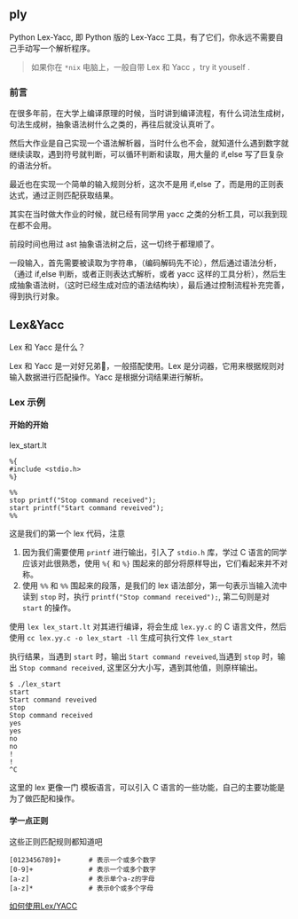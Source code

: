 ## ply

Python Lex-Yacc, 即 Python 版的 Lex-Yacc 工具，有了它们，你永远不需要自己手动写一个解析程序。

> 如果你在 `*nix` 电脑上，一般自带 Lex 和 Yacc ，try it youself .

### 前言

在很多年前，在大学上编译原理的时候，当时讲到编译流程，有什么词法生成树，句法生成树，抽象语法树什么之类的，再往后就没认真听了。

然后大作业是自己实现一个语法解析器，当时什么也不会，就知道什么遇到数字就继续读取，遇到符号就判断，可以循环判断和读取，用大量的 if,else 写了巨复杂的语法分析。

最近也在实现一个简单的输入规则分析，这次不是用 if,else 了，而是用的正则表达式，通过正则匹配获取结果。

其实在当时做大作业的时候，就已经有同学用 yacc 之类的分析工具，可以我到现在都不会用。

前段时间也用过 ast 抽象语法树之后，这一切终于都理顺了。

一段输入，首先需要被读取为字符串，（编码解码先不论），然后通过语法分析，（通过 if,else 判断，或者正则表达式解析，或者 yacc 这样的工具分析），然后生成抽象语法树，（这时已经生成对应的语法结构块），最后通过控制流程补充完善，得到执行对象。

## Lex&Yacc

Lex 和 Yacc 是什么？

Lex 和 Yacc 是一对好兄弟👬，一般搭配使用。Lex 是分词器，它用来根据规则对输入数据进行匹配操作。Yacc 是根据分词结果进行解析。

### Lex 示例

#### 开始的开始

lex_start.lt

```
%{
#include <stdio.h>
%}

%%
stop printf("Stop command received");
start printf("Start command reveived");
%%

```

这是我们的第一个 lex 代码，注意
1. 因为我们需要使用 `printf` 进行输出，引入了 `stdio.h` 库，学过 C 语言的同学应该对此很熟悉，使用 `%{` 和 `%}` 围起来的部分将原样导出，它们看起来并不对称。
2. 使用 `%%` 和 `%%` 围起来的段落，是我们的 lex 语法部分，第一句表示当输入流中读到 `stop` 时，执行 `printf("Stop command received");`, 第二句则是对 `start` 的操作。

使用 `lex lex_start.lt` 对其进行编译，将会生成 `lex.yy.c` 的 C 语言文件，然后使用 `cc lex.yy.c -o lex_start -ll` 生成可执行文件 `lex_start`

执行结果，当遇到 `start` 时，输出 `Start command reveived`,当遇到 `stop` 时，输出 `Stop command received`, 这里区分大小写，遇到其他值，则原样输出。

```
$ ./lex_start
start
Start command reveived
stop
Stop command received
yes
yes
no
no
!
!
^C
```

这里的 lex 更像一门 模板语言，可以引入 C 语言的一些功能，自己的主要功能是为了做匹配和操作。

#### 学一点正则

这些正则匹配规则都知道吧

```
[0123456789]+ 		# 表示一个或多个数字
[0-9]+ 				# 表示一个或多个数字
[a-z] 				# 表示单个a-z的字母
[a-z]* 				# 表示0个或多个字母
```

[如何使用Lex/YACC](https://segmentfault.com/a/1190000000396608#articleHeader24)
